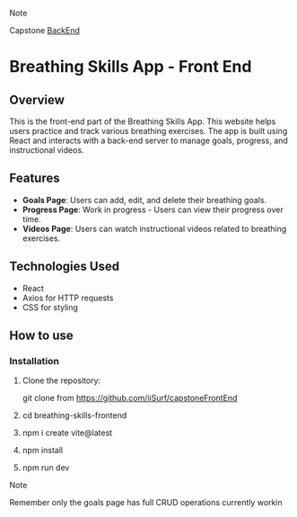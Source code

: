 > [!Note]
> Capstone [BackEnd](https://github.com/iiSurf/capstoneBackEnd)


# Breathing Skills App - Front End

## Overview

This is the front-end part of the Breathing Skills App. This website helps users practice and track various breathing exercises. The app is built using React and interacts with a back-end server to manage goals, progress, and instructional videos. 

## Features

- **Goals Page**: Users can add, edit, and delete their breathing goals.
- **Progress Page**: Work in progress - Users can view their progress over time.
- **Videos Page**: Users can watch instructional videos related to breathing exercises.

## Technologies Used

- React
- Axios for HTTP requests
- CSS for styling

## How to use

### Installation

1. Clone the repository:

   git clone from https://github.com/iiSurf/capstoneFrontEnd

2. cd breathing-skills-frontend

3. npm i create vite@latest

4. npm install

5. npm run dev

> [!Note]
> Remember only the goals page has full CRUD operations currently workin